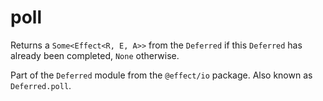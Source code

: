 # poll

Returns a `Some<Effect<R, E, A>>` from the `Deferred` if this `Deferred` has
already been completed, `None` otherwise.

Part of the `Deferred` module from the `@effect/io` package. Also known as `Deferred.poll`.
